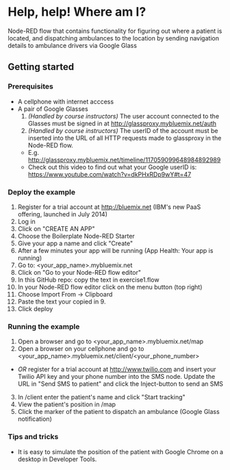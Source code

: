 # Help, help! Where am I?

Node-RED flow that contains functionality for figuring out where a patient is located, and dispatching ambulances to the location by sending navigation details to ambulance drivers via Google Glass

## Getting started

### Prerequisites
* A cellphone with internet acccess
* A pair of Google Glasses
  1. *(Handled by course instructors)* The user account connected to the Glasses must be signed in at http://glassproxy.mybluemix.net/auth
  2. *(Handled by course instructors)* The userID of the account must be inserted into the URL of all HTTP requests made to glassproxy in the Node-RED flow. 
    * E.g. http://glassproxy.mybluemix.net/timeline/117059099648984892989
    * Check out this video to find out what your Google userID is:
      https://www.youtube.com/watch?v=dkPHxRDp9wY#t=47

### Deploy the example
1. Register for a trial account at http://bluemix.net (IBM's new PaaS offering, launched in July 2014)
2. Log in
3. Click on "CREATE AN APP"
4. Choose the Boilerplate Node-RED Starter
5. Give your app a name and click "Create"
6. After a few minutes your app will be running (App Health: Your app is running)
7. Go to: \<your_app_name\>.mybluemix.net
8. Click on "Go to your Node-RED flow editor"
9. In this GitHub repo: copy the text in exercise1.flow
10. In your Node-RED flow editor click on the menu button (top right)
11. Choose Import From -> Clipboard
12. Paste the text your copied in 9.
13. Click deploy

### Running the example
1. Open a browser and go to \<your_app_name\>.mybluemix.net/map
2. Open a browser on your cellphone and go to \<your_app_name\>.mybluemix.net/client/\<your_phone_number\>
  * *OR* register for a trial account at http://www.twilio.com and insert your Twilio API key and your phone number into the SMS node. Update the URL in "Send SMS to patient" and click the Inject-button to send an SMS
3. In /client enter the patient's name and click "Start tracking"
4. View the patient's position in /map
5. Click the marker of the patient to dispatch an ambulance (Google Glass notification) 

### Tips and tricks
* It is easy to simulate the position of the patient with Google Chrome on a desktop in Developer Tools.
